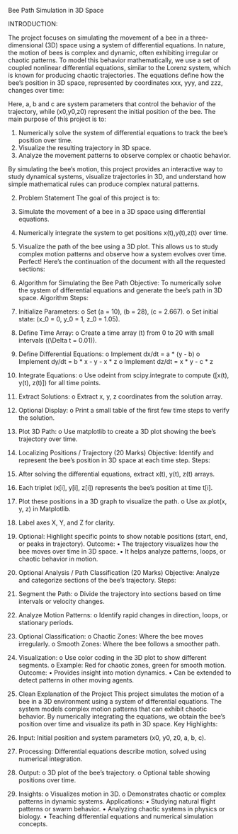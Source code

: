 
Bee Path Simulation in 3D Space

INTRODUCTION:

The project focuses on simulating the movement of a bee in a three-dimensional (3D) space using a system of differential equations. In nature, the motion of bees is complex and dynamic, often exhibiting irregular or chaotic patterns. To model this behavior mathematically, we use a set of coupled nonlinear differential equations, similar to the Lorenz system, which is known for producing chaotic trajectories.
The equations define how the bee’s position in 3D space, represented by coordinates xxx, yyy, and zzz, changes over time:

Here, a, b and c are system parameters that control the behavior of the trajectory, while (x0,y0,z0) represent the initial position of the bee.
The main purpose of this project is to:
  1.	Numerically solve the system of differential equations to track the bee’s position over time.
  2.	Visualize the resulting trajectory in 3D space.
  3.	Analyze the movement patterns to observe complex or chaotic behavior.

By simulating the bee’s motion, this project provides an interactive way to study dynamical systems, visualize trajectories in 3D, and understand how simple mathematical rules can produce complex natural patterns.

2. Problem Statement
The goal of this project is to:
  1.	Simulate the movement of a bee in a 3D space using differential equations.
  2.	Numerically integrate the system to get positions x(t),y(t),z(t) over time.
  3.	Visualize the path of the bee using a 3D plot.
This allows us to study complex motion patterns and observe how a system evolves over time.
Perfect! Here’s the continuation of the document with all the requested sections:

3. Algorithm for Simulating the Bee Path
Objective:
To numerically solve the system of differential equations and generate the bee’s path in 3D space.
Algorithm Steps:
  1.	Initialize Parameters:
    o	Set (a = 10), (b = 28), (c = 2.667).
    o	Set initial state: (x_0 = 0, y_0 = 1, z_0 = 1.05).
  2.	Define Time Array:
    o	Create a time array (t) from 0 to 20 with small intervals ((\Delta t = 0.01)).
  3.	Define Differential Equations:
    o	Implement dx/dt = a * (y - b)
    o	Implement dy/dt = b * x - y - x * z
    o	Implement dz/dt = x * y - c * z
  4.	Integrate Equations:
    o	Use odeint from scipy.integrate to compute ([x(t), y(t), z(t)]) for all time points.
  5.	Extract Solutions:
    o	Extract x, y, z coordinates from the solution array.
  6.	Optional Display:
     o	Print a small table of the first few time steps to verify the solution.
  7.	Plot 3D Path:
    o	Use matplotlib to create a 3D plot showing the bee’s trajectory over time.

4. Localizing Positions / Trajectory (20 Marks)
Objective:
Identify and represent the bee’s position in 3D space at each time step.
Steps:
  1.	After solving the differential equations, extract x(t), y(t), z(t) arrays.
  2.	Each triplet (x[i], y[i], z[i]) represents the bee’s position at time t[i].
  3.	Plot these positions in a 3D graph to visualize the path.
    o	Use ax.plot(x, y, z) in Matplotlib.
  4.	Label axes X, Y, and Z for clarity.
  5.	Optional: Highlight specific points to show notable positions (start, end, or peaks in trajectory).
Outcome:
  •	The trajectory visualizes how the bee moves over time in 3D space.
  •	It helps analyze patterns, loops, or chaotic behavior in motion.

5. Optional Analysis / Path Classification (20 Marks)
Objective:
Analyze and categorize sections of the bee’s trajectory.
Steps:
  1.	Segment the Path:
    o	Divide the trajectory into sections based on time intervals or velocity changes.
  2.	Analyze Motion Patterns:
    o	Identify rapid changes in direction, loops, or stationary periods.
  3.	Optional Classification:
    o	Chaotic Zones: Where the bee moves irregularly.
    o	Smooth Zones: Where the bee follows a smoother path.
  4.	Visualization:
    o Use color coding in the 3D plot to show different segments.
    o	Example: Red for chaotic zones, green for smooth motion.
Outcome:
  •	Provides insight into motion dynamics.
  •	Can be extended to detect patterns in other moving agents.

6. Clean Explanation of the Project
This project simulates the motion of a bee in a 3D environment using a system of differential equations. The system models complex motion patterns that can exhibit chaotic behavior. By numerically integrating the equations, we obtain the bee’s position over time and visualize its path in 3D space.
Key Highlights:
  1.	Input: Initial position and system parameters (x0, y0, z0, a, b, c).
  2.	Processing: Differential equations describe motion, solved using numerical integration.
  3.	Output:
    o	3D plot of the bee’s trajectory.
    o	Optional table showing positions over time.
  4.	Insights:
    o	Visualizes motion in 3D.
    o	Demonstrates chaotic or complex patterns in dynamic systems.
Applications:
  •	Studying natural flight patterns or swarm behavior.
  •	Analyzing chaotic systems in physics or biology.
  •	Teaching differential equations and numerical simulation concepts.
